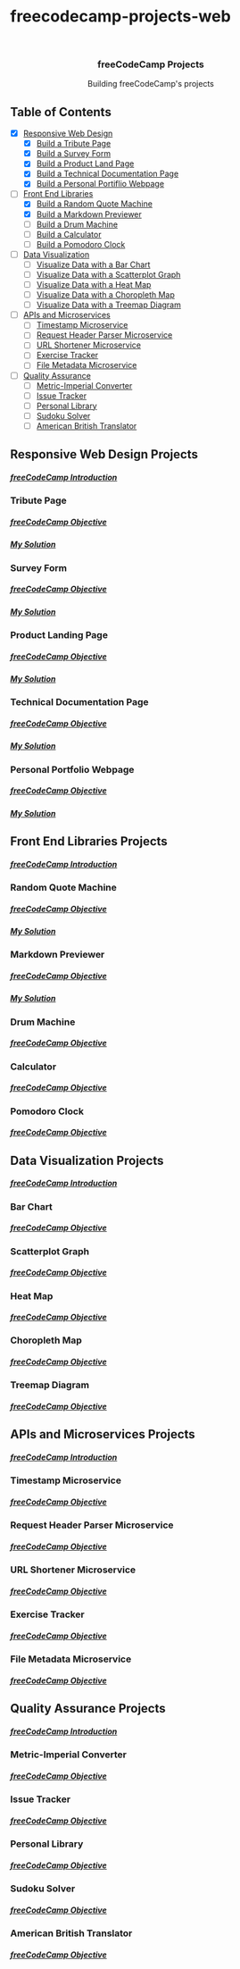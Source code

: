 # freecodecamp-projects-web

<!-- PROJECT LOGO -->
<br />
<p align="center">
  
  <h3 align="center">freeCodeCamp Projects</h3>

  <p align="center">
    Building freeCodeCamp's projects
  </p>
</p>



<!-- TABLE OF CONTENTS -->
## Table of Contents

<!-- * [About the Project](#about-the-project) -->
* [x] [Responsive Web Design](#responsive-web-design)
    * [x] [Build a Tribute Page](#tribute-page)
    * [x] [Build a Survey Form](#survey-form)
    * [x] [Build a Product Land Page](#product-landing-page)
    * [x] [Build a Technical Documentation Page](#technical-documentation-page)
    * [x] [Build a Personal Portiflio Webpage](#person-portfolio-webpage)
* [ ] [Front End Libraries](#front-end-libraries)
    * [x] [Build a Random Quote Machine](#random-quote-machine)
    * [x] [Build a Markdown Previewer](#markdown-previewer)
    * [ ] [Build a Drum Machine](#drum-machine)
    * [ ] [Build a Calculator](#calculator)
    * [ ] [Build a Pomodoro Clock](#pomodoro-clock)
* [ ] [Data Visualization](#data-visualization-projects)
    * [ ] [Visualize Data with a Bar Chart](#bar-chart)
    * [ ] [Visualize Data with a Scatterplot Graph](#scatterplot-graph)
    * [ ] [Visualize Data with a Heat Map](#heat-map)
    * [ ] [Visualize Data with a Choropleth Map](#choropleth-map)
    * [ ] [Visualize Data with a Treemap Diagram](#treemap-diagram)
* [ ] [APIs and Microservices](#apis-and-microservices-projects)
    * [ ] [Timestamp Microservice](#timestamp-microservice)
    * [ ] [Request Header Parser Microservice](#request-header-parser-microservice)
    * [ ] [URL Shortener Microservice](#url-shortener)
    * [ ] [Exercise Tracker](#exercise-tracker)
    * [ ] [File Metadata Microservice](#file-metadata-microservice)
* [ ] [Quality Assurance](#quality-assurance-projects)
    * [ ] [Metric-Imperial Converter](#metric-imperial-converter)
    * [ ] [Issue Tracker](#issue-tracker)
    * [ ] [Personal Library](#personal-library)
    * [ ] [Sudoku Solver](#sudoku-solver)
    * [ ] [American British Translator](#american-british-translator)

<!-- Responsive Web Design -->
## Responsive Web Design Projects
##### [freeCodeCamp Introduction](https://www.freecodecamp.org/learn/responsive-web-design/responsive-web-design-projects/)

### Tribute Page
##### [freeCodeCamp Objective](https://www.freecodecamp.org/learn/responsive-web-design/responsive-web-design-projects/build-a-tribute-page)
##### [My Solution](https://hardcore-bohr-78c1ac.netlify.app/)

### Survey Form
##### [freeCodeCamp Objective](https://www.freecodecamp.org/learn/responsive-web-design/responsive-web-design-projects/build-a-survey-form)
##### [My Solution](https://keen-borg-5bdd35.netlify.app/)

### Product Landing Page
##### [freeCodeCamp Objective](https://www.freecodecamp.org/learn/responsive-web-design/responsive-web-design-projects/build-a-product-landing-page)
##### [My Solution](https://vigorous-murdock-8a4c9f.netlify.app/)

### Technical Documentation Page
##### [freeCodeCamp Objective](https://www.freecodecamp.org/learn/responsive-web-design/responsive-web-design-projects/build-a-technical-documentation-page)
##### [My Solution](https://friendly-almeida-c316c8.netlify.app/)

### Personal Portfolio Webpage
##### [freeCodeCamp Objective](https://www.freecodecamp.org/learn/responsive-web-design/responsive-web-design-projects/build-a-personal-portfolio-webpage)
##### [My Solution](https://angry-agnesi-cf43b6.netlify.app/)

<!-- Front End Libraries -->
## Front End Libraries Projects
##### [freeCodeCamp Introduction](https://www.freecodecamp.org/learn/front-end-libraries/front-end-libraries-projects/)

### Random Quote Machine
##### [freeCodeCamp Objective](https://www.freecodecamp.org/learn/front-end-libraries/front-end-libraries-projects/build-a-random-quote-machine)
##### [My Solution](https://wizardly-ritchie-fbe4ea.netlify.app/)

### Markdown Previewer
##### [freeCodeCamp Objective](https://www.freecodecamp.org/learn/front-end-libraries/front-end-libraries-projects/build-a-markdown-previewer)
##### [My Solution](https://nervous-kare-e3602b.netlify.app)

### Drum Machine
##### [freeCodeCamp Objective](https://www.freecodecamp.org/learn/front-end-libraries/front-end-libraries-projects/build-a-drum-machine)
<!-- ##### [My Solution]() -->

### Calculator
##### [freeCodeCamp Objective](https://www.freecodecamp.org/learn/front-end-libraries/front-end-libraries-projects/build-a-javascript-calculator)
<!-- ##### [My Solution]() -->

### Pomodoro Clock
##### [freeCodeCamp Objective](https://www.freecodecamp.org/learn/front-end-libraries/front-end-libraries-projects/build-a-pomodoro-clock)
<!-- ##### [My Solution]() -->

<!-- Data Visualization -->
## Data Visualization Projects
##### [freeCodeCamp Introduction](https://www.freecodecamp.org/learn/data-visualization/data-visualization-projects/)

### Bar Chart
##### [freeCodeCamp Objective](https://www.freecodecamp.org/learn/data-visualization/data-visualization-projects/visualize-data-with-a-bar-chart)
<!-- ##### [My Solution]() -->

### Scatterplot Graph
##### [freeCodeCamp Objective](https://www.freecodecamp.org/learn/data-visualization/data-visualization-projects/visualize-data-with-a-scatterplot-graph)
<!-- ##### [My Solution]() -->

### Heat Map
##### [freeCodeCamp Objective](https://www.freecodecamp.org/learn/data-visualization/data-visualization-projects/visualize-data-with-a-heat-map)
<!-- ##### [My Solution]() -->

### Choropleth Map
##### [freeCodeCamp Objective](https://www.freecodecamp.org/learn/data-visualization/data-visualization-projects/visualize-data-with-a-choropleth-map)
<!-- ##### [My Solution]() -->

### Treemap Diagram
##### [freeCodeCamp Objective](https://www.freecodecamp.org/learn/data-visualization/data-visualization-projects/visualize-data-with-a-treemap-diagram)
<!-- ##### [My Solution]() -->

<!-- APIs and Microservices -->
## APIs and Microservices Projects
##### [freeCodeCamp Introduction](https://www.freecodecamp.org/learn/apis-and-microservices/apis-and-microservices-projects/)

### Timestamp Microservice
##### [freeCodeCamp Objective](https://www.freecodecamp.org/learn/apis-and-microservices/apis-and-microservices-projects/timestamp-microservice)
<!-- ##### [My Solution]() -->

### Request Header Parser Microservice
##### [freeCodeCamp Objective](https://www.freecodecamp.org/learn/apis-and-microservices/apis-and-microservices-projects/request-header-parser-microservice)
<!-- ##### [My Solution]() -->

### URL Shortener Microservice
##### [freeCodeCamp Objective](https://www.freecodecamp.org/learn/apis-and-microservices/apis-and-microservices-projects/url-shortener-microservice)
<!-- ##### [My Solution]() -->

### Exercise Tracker
##### [freeCodeCamp Objective](https://www.freecodecamp.org/learn/apis-and-microservices/apis-and-microservices-projects/exercise-tracker)
<!-- ##### [My Solution]() -->

### File Metadata Microservice
##### [freeCodeCamp Objective](https://www.freecodecamp.org/learn/apis-and-microservices/apis-and-microservices-projects/file-metadata-microservice)
<!-- ##### [My Solution]() -->

<!-- Quality Assurance -->
## Quality Assurance Projects
##### [freeCodeCamp Introduction](https://www.freecodecamp.org/learn/quality-assurance/quality-assurance-projects/)

### Metric-Imperial Converter
##### [freeCodeCamp Objective](https://www.freecodecamp.org/learn/quality-assurance/quality-assurance-projects/metric-imperial-converter)
<!-- ##### [My Solution]() -->

### Issue Tracker
##### [freeCodeCamp Objective](https://www.freecodecamp.org/learn/quality-assurance/quality-assurance-projects/issue-tracker)
<!-- ##### [My Solution]() -->

### Personal Library
##### [freeCodeCamp Objective](https://www.freecodecamp.org/learn/quality-assurance/quality-assurance-projects/personal-library)
<!-- ##### [My Solution]() -->

### Sudoku Solver
##### [freeCodeCamp Objective](https://www.freecodecamp.org/learn/quality-assurance/quality-assurance-projects/sudoku-solver)
<!-- ##### [My Solution]() -->

### American British Translator
##### [freeCodeCamp Objective](https://www.freecodecamp.org/learn/quality-assurance/quality-assurance-projects/american-british-translator)
<!-- ##### [My Solution]() -->



<!-- MARKDOWN LINKS & IMAGES -->
<!-- https://www.markdownguide.org/basic-syntax/#reference-style-links -->
[contributors-shield]: https://img.shields.io/github/contributors/othneildrew/Best-README-Template.svg?style=flat-square
[contributors-url]: https://github.com/othneildrew/Best-README-Template/graphs/contributors
[forks-shield]: https://img.shields.io/github/forks/othneildrew/Best-README-Template.svg?style=flat-square
[forks-url]: https://github.com/othneildrew/Best-README-Template/network/members
[stars-shield]: https://img.shields.io/github/stars/othneildrew/Best-README-Template.svg?style=flat-square
[stars-url]: https://github.com/othneildrew/Best-README-Template/stargazers
[issues-shield]: https://img.shields.io/github/issues/othneildrew/Best-README-Template.svg?style=flat-square
[issues-url]: https://github.com/othneildrew/Best-README-Template/issues
[license-shield]: https://img.shields.io/github/license/othneildrew/Best-README-Template.svg?style=flat-square
[license-url]: https://github.com/othneildrew/Best-README-Template/blob/master/LICENSE.txt
[linkedin-shield]: https://img.shields.io/badge/-LinkedIn-black.svg?style=flat-square&logo=linkedin&colorB=555
[linkedin-url]: https://linkedin.com/in/othneildrew
[product-screenshot]: images/screenshot.png